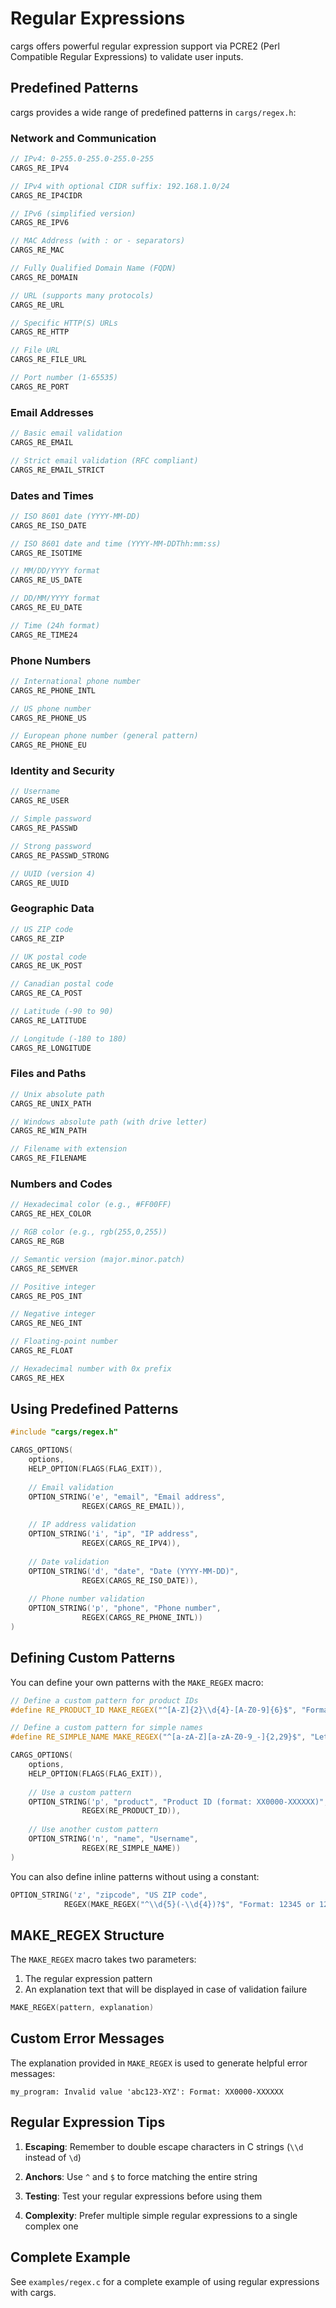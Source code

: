 # Regular Expressions

cargs offers powerful regular expression support via PCRE2 (Perl Compatible Regular Expressions) to validate user inputs.

## Predefined Patterns

cargs provides a wide range of predefined patterns in `cargs/regex.h`:

### Network and Communication

```c
// IPv4: 0-255.0-255.0-255.0-255
CARGS_RE_IPV4

// IPv4 with optional CIDR suffix: 192.168.1.0/24
CARGS_RE_IP4CIDR

// IPv6 (simplified version)
CARGS_RE_IPV6

// MAC Address (with : or - separators) 
CARGS_RE_MAC

// Fully Qualified Domain Name (FQDN)
CARGS_RE_DOMAIN

// URL (supports many protocols)
CARGS_RE_URL

// Specific HTTP(S) URLs
CARGS_RE_HTTP

// File URL
CARGS_RE_FILE_URL

// Port number (1-65535)
CARGS_RE_PORT
```

### Email Addresses

```c
// Basic email validation
CARGS_RE_EMAIL

// Strict email validation (RFC compliant)
CARGS_RE_EMAIL_STRICT
```

### Dates and Times

```c
// ISO 8601 date (YYYY-MM-DD)
CARGS_RE_ISO_DATE

// ISO 8601 date and time (YYYY-MM-DDThh:mm:ss)
CARGS_RE_ISOTIME

// MM/DD/YYYY format
CARGS_RE_US_DATE

// DD/MM/YYYY format
CARGS_RE_EU_DATE

// Time (24h format)
CARGS_RE_TIME24
```

### Phone Numbers

```c
// International phone number
CARGS_RE_PHONE_INTL

// US phone number
CARGS_RE_PHONE_US

// European phone number (general pattern)
CARGS_RE_PHONE_EU
```

### Identity and Security

```c
// Username
CARGS_RE_USER

// Simple password
CARGS_RE_PASSWD

// Strong password
CARGS_RE_PASSWD_STRONG

// UUID (version 4)
CARGS_RE_UUID
```

### Geographic Data

```c
// US ZIP code
CARGS_RE_ZIP

// UK postal code
CARGS_RE_UK_POST

// Canadian postal code
CARGS_RE_CA_POST

// Latitude (-90 to 90)
CARGS_RE_LATITUDE

// Longitude (-180 to 180)
CARGS_RE_LONGITUDE
```

### Files and Paths

```c
// Unix absolute path
CARGS_RE_UNIX_PATH

// Windows absolute path (with drive letter)
CARGS_RE_WIN_PATH

// Filename with extension
CARGS_RE_FILENAME
```

### Numbers and Codes

```c
// Hexadecimal color (e.g., #FF00FF)
CARGS_RE_HEX_COLOR

// RGB color (e.g., rgb(255,0,255))
CARGS_RE_RGB

// Semantic version (major.minor.patch)
CARGS_RE_SEMVER

// Positive integer
CARGS_RE_POS_INT

// Negative integer
CARGS_RE_NEG_INT

// Floating-point number
CARGS_RE_FLOAT

// Hexadecimal number with 0x prefix
CARGS_RE_HEX
```

## Using Predefined Patterns

```c
#include "cargs/regex.h"

CARGS_OPTIONS(
    options,
    HELP_OPTION(FLAGS(FLAG_EXIT)),
    
    // Email validation
    OPTION_STRING('e', "email", "Email address",
                REGEX(CARGS_RE_EMAIL)),
    
    // IP address validation
    OPTION_STRING('i', "ip", "IP address",
                REGEX(CARGS_RE_IPV4)),
    
    // Date validation
    OPTION_STRING('d', "date", "Date (YYYY-MM-DD)",
                REGEX(CARGS_RE_ISO_DATE)),
    
    // Phone number validation
    OPTION_STRING('p', "phone", "Phone number",
                REGEX(CARGS_RE_PHONE_INTL))
)
```

## Defining Custom Patterns

You can define your own patterns with the `MAKE_REGEX` macro:

```c
// Define a custom pattern for product IDs
#define RE_PRODUCT_ID MAKE_REGEX("^[A-Z]{2}\\d{4}-[A-Z0-9]{6}$", "Format: XX0000-XXXXXX")

// Define a custom pattern for simple names
#define RE_SIMPLE_NAME MAKE_REGEX("^[a-zA-Z][a-zA-Z0-9_-]{2,29}$", "Letters, digits, underscore, dash")

CARGS_OPTIONS(
    options,
    HELP_OPTION(FLAGS(FLAG_EXIT)),
    
    // Use a custom pattern
    OPTION_STRING('p', "product", "Product ID (format: XX0000-XXXXXX)",
                REGEX(RE_PRODUCT_ID)),
    
    // Use another custom pattern
    OPTION_STRING('n', "name", "Username",
                REGEX(RE_SIMPLE_NAME))
)
```

You can also define inline patterns without using a constant:

```c
OPTION_STRING('z', "zipcode", "US ZIP code",
            REGEX(MAKE_REGEX("^\\d{5}(-\\d{4})?$", "Format: 12345 or 12345-6789")))
```

## MAKE_REGEX Structure

The `MAKE_REGEX` macro takes two parameters:

1. The regular expression pattern
2. An explanation text that will be displayed in case of validation failure

```c
MAKE_REGEX(pattern, explanation)
```

## Custom Error Messages

The explanation provided in `MAKE_REGEX` is used to generate helpful error messages:

```
my_program: Invalid value 'abc123-XYZ': Format: XX0000-XXXXXX
```

## Regular Expression Tips

1. **Escaping**: Remember to double escape characters in C strings (`\\d` instead of `\d`)

2. **Anchors**: Use `^` and `$` to force matching the entire string

3. **Testing**: Test your regular expressions before using them

4. **Complexity**: Prefer multiple simple regular expressions to a single complex one

## Complete Example

See `examples/regex.c` for a complete example of using regular expressions with cargs.

